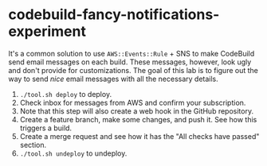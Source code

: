 # codebuild-fancy-notifications-experiment

It's a common solution to use `AWS::Events::Rule` + SNS to make CodeBuild send email messages on each build. These messages, however, look ugly and don't provide for customizations. The goal of this lab is to figure out the way to send _nice_ email messages with all the necessary details.

1. `./tool.sh deploy` to deploy.
2. Check inbox for messages from AWS and confirm your subscription.
3. Note that this step will also create a web hook in the GitHub repository.
4. Create a feature branch, make some changes, and push it. See how this triggers a build.
5. Create a merge request and see how it has the "All checks have passed" section.
6. `./tool.sh undeploy` to undeploy.
